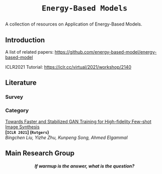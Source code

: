 # <p align=center>`Energy-Based Models`</p>

A collection of resources on Application of Energy-Based Models.

## Introduction

A list of related papers: https://github.com/energy-based-model/energy-based-model

ICLR2021 Tutorial: https://iclr.cc/virtual/2021/workshop/2140

## Literature

### Survey



### Category

<span id="Fastgan"></span>
[Towards Faster and Stabilized GAN Training for High-fidelity Few-shot Image Synthesis](https://arxiv.org/pdf/2101.04775.pdf)  
**[`ICLR 2021`]  (`Rutgers`)**  
*Bingchen Liu, Yizhe Zhu, Kunpeng Song, Ahmed Elgammal*



## Main Research Group

<h5 align="center"><i>If warmup is the answer, what is the question?</i></h5>



